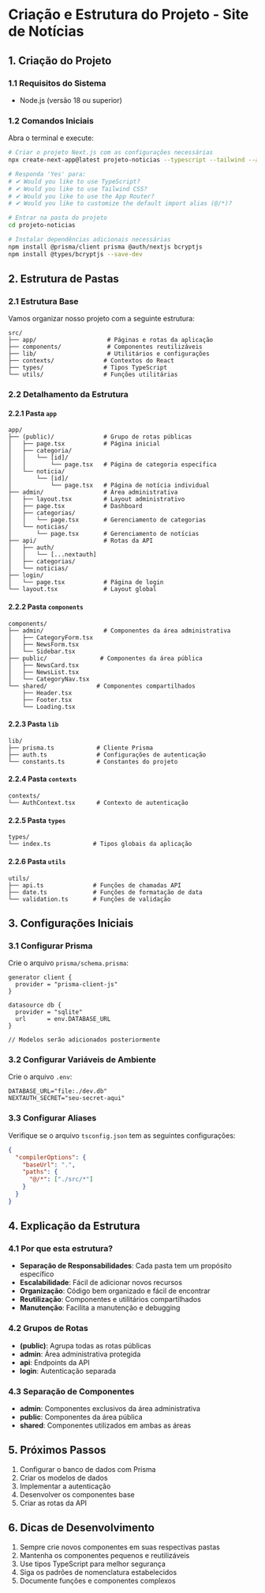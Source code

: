 # Criação e Estrutura do Projeto - Site de Notícias

## 1. Criação do Projeto

### 1.1 Requisitos do Sistema
- Node.js (versão 18 ou superior)

### 1.2 Comandos Iniciais
Abra o terminal e execute:

```bash
# Criar o projeto Next.js com as configurações necessárias
npx create-next-app@latest projeto-noticias --typescript --tailwind --app --use-npm

# Responda 'Yes' para:
# ✔ Would you like to use TypeScript? 
# ✔ Would you like to use Tailwind CSS? 
# ✔ Would you like to use the App Router? 
# ✔ Would you like to customize the default import alias (@/*)? 

# Entrar na pasta do projeto
cd projeto-noticias

# Instalar dependências adicionais necessárias
npm install @prisma/client prisma @auth/nextjs bcryptjs
npm install @types/bcryptjs --save-dev
```

## 2. Estrutura de Pastas

### 2.1 Estrutura Base
Vamos organizar nosso projeto com a seguinte estrutura:

```
src/
├── app/                    # Páginas e rotas da aplicação
├── components/             # Componentes reutilizáveis
├── lib/                    # Utilitários e configurações
├── contexts/              # Contextos do React
├── types/                 # Tipos TypeScript
└── utils/                 # Funções utilitárias
```

### 2.2 Detalhamento da Estrutura

#### 2.2.1 Pasta `app`
```
app/
├── (public)/              # Grupo de rotas públicas
│   ├── page.tsx           # Página inicial
│   ├── categoria/
│   │   └── [id]/
│   │       └── page.tsx   # Página de categoria específica
│   └── noticia/
│       └── [id]/
│           └── page.tsx   # Página de notícia individual
├── admin/                 # Área administrativa
│   ├── layout.tsx         # Layout administrativo
│   ├── page.tsx           # Dashboard
│   ├── categorias/
│   │   └── page.tsx       # Gerenciamento de categorias
│   └── noticias/
│       └── page.tsx       # Gerenciamento de notícias
├── api/                   # Rotas da API
│   ├── auth/
│   │   └── [...nextauth]
│   ├── categorias/
│   └── noticias/
├── login/
│   └── page.tsx           # Página de login
└── layout.tsx             # Layout global
```

#### 2.2.2 Pasta `components`
```
components/
├── admin/                 # Componentes da área administrativa
│   ├── CategoryForm.tsx
│   ├── NewsForm.tsx
│   └── Sidebar.tsx
├── public/               # Componentes da área pública
│   ├── NewsCard.tsx
│   ├── NewsList.tsx
│   └── CategoryNav.tsx
└── shared/              # Componentes compartilhados
    ├── Header.tsx
    ├── Footer.tsx
    └── Loading.tsx
```

#### 2.2.3 Pasta `lib`
```
lib/
├── prisma.ts            # Cliente Prisma
├── auth.ts              # Configurações de autenticação
└── constants.ts         # Constantes do projeto
```

#### 2.2.4 Pasta `contexts`
```
contexts/
└── AuthContext.tsx      # Contexto de autenticação
```

#### 2.2.5 Pasta `types`
```
types/
└── index.ts            # Tipos globais da aplicação
```

#### 2.2.6 Pasta `utils`
```
utils/
├── api.ts              # Funções de chamadas API
├── date.ts             # Funções de formatação de data
└── validation.ts       # Funções de validação
```

## 3. Configurações Iniciais

### 3.1 Configurar Prisma
Crie o arquivo `prisma/schema.prisma`:

```prisma
generator client {
  provider = "prisma-client-js"
}

datasource db {
  provider = "sqlite"
  url      = env.DATABASE_URL
}

// Modelos serão adicionados posteriormente
```

### 3.2 Configurar Variáveis de Ambiente
Crie o arquivo `.env`:

```env
DATABASE_URL="file:./dev.db"
NEXTAUTH_SECRET="seu-secret-aqui"
```

### 3.3 Configurar Aliases
Verifique se o arquivo `tsconfig.json` tem as seguintes configurações:

```json
{
  "compilerOptions": {
    "baseUrl": ".",
    "paths": {
      "@/*": ["./src/*"]
    }
  }
}
```

## 4. Explicação da Estrutura

### 4.1 Por que esta estrutura?
- **Separação de Responsabilidades**: Cada pasta tem um propósito específico
- **Escalabilidade**: Fácil de adicionar novos recursos
- **Organização**: Código bem organizado e fácil de encontrar
- **Reutilização**: Componentes e utilitários compartilhados
- **Manutenção**: Facilita a manutenção e debugging

### 4.2 Grupos de Rotas
- **(public)**: Agrupa todas as rotas públicas
- **admin**: Área administrativa protegida
- **api**: Endpoints da API
- **login**: Autenticação separada

### 4.3 Separação de Componentes
- **admin**: Componentes exclusivos da área administrativa
- **public**: Componentes da área pública
- **shared**: Componentes utilizados em ambas as áreas

## 5. Próximos Passos

1. Configurar o banco de dados com Prisma
2. Criar os modelos de dados
3. Implementar a autenticação
4. Desenvolver os componentes base
5. Criar as rotas da API

## 6. Dicas de Desenvolvimento

1. Sempre crie novos componentes em suas respectivas pastas
2. Mantenha os componentes pequenos e reutilizáveis
3. Use tipos TypeScript para melhor segurança
4. Siga os padrões de nomenclatura estabelecidos
5. Documente funções e componentes complexos
